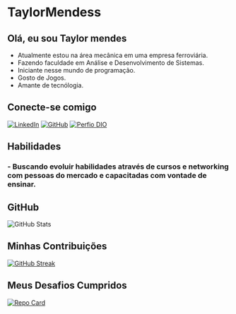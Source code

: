 # TaylorMendess

## Olá, eu sou Taylor mendes

- Atualmente estou na área mecânica em uma empresa ferroviária.
- Fazendo faculdade em Análise e Desenvolvimento de Sistemas.
- Iniciante nesse mundo de programação.
- Gosto de Jogos.
- Amante de tecnólogia.

## Conecte-se comigo

[![LinkedIn](https://img.shields.io/badge/LinkedIn-FFF?style=for-the-badge&logo=linkedin&logoColor=0E76A8)](https://www.linkedin.com/in/taylor-mendes-425233214/)
[![GitHub](https://img.shields.io/badge/GitHub-fff?style=for-the-badge&logo=GitHub&logoColor=000)](https://github.com/taylormendess)
[![Perfio DIO](https://img.shields.io/badge/DIO-FFF?style=for-the-badge&logo=DIO)](https://web.dio.me/users/taylormendess/?tab=skills)

## Habilidades

### - Buscando evoluir habilidades através de cursos e networking com pessoas do mercado e capacitadas com vontade de ensinar.

## GitHub

![GitHub Stats](https://github-readme-stats.vercel.app/api?username=taylormendess&theme=transparent&bg_color=fff&border_color=30A3DC&show_icons=true&icon_color=E94D5F&title_color=E94D5F&text_color=000&hide_tittle=true=hide=stars)

## Minhas Contribuições

[![GitHub Streak](https://streak-stats.demolab.com/?user=taylormendess&theme=bear&background=fff&border=30A3DC&dates=000)](https://git.io/streak-stats)

## Meus Desafios Cumpridos

[![Repo Card](https://github-readme-stats.vercel.app/api/pin/?username=taylormendess&repo=dio-lab-open-source&bg_color=fff&border_color=30A3DC&show_icons=true&icon_color=30A3DC&title_color=E94D5F&text_color=000)](https://github.com/bruribeiro108/dio-lab-open-source)
